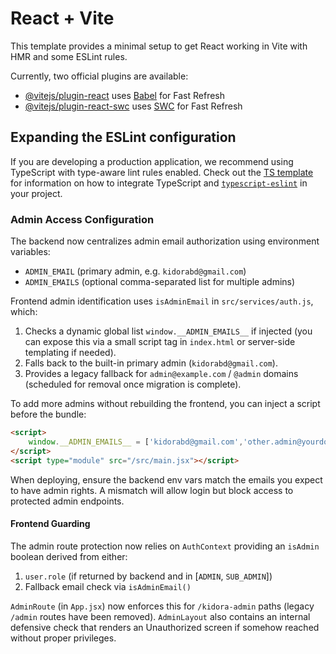 # React + Vite

This template provides a minimal setup to get React working in Vite with HMR and some ESLint rules.

Currently, two official plugins are available:

- [@vitejs/plugin-react](https://github.com/vitejs/vite-plugin-react/blob/main/packages/plugin-react) uses [Babel](https://babeljs.io/) for Fast Refresh
- [@vitejs/plugin-react-swc](https://github.com/vitejs/vite-plugin-react/blob/main/packages/plugin-react-swc) uses [SWC](https://swc.rs/) for Fast Refresh

## Expanding the ESLint configuration

If you are developing a production application, we recommend using TypeScript with type-aware lint rules enabled. Check out the [TS template](https://github.com/vitejs/vite/tree/main/packages/create-vite/template-react-ts) for information on how to integrate TypeScript and [`typescript-eslint`](https://typescript-eslint.io) in your project.


### Admin Access Configuration

The backend now centralizes admin email authorization using environment variables:

- `ADMIN_EMAIL` (primary admin, e.g. `kidorabd@gmail.com`)
- `ADMIN_EMAILS` (optional comma-separated list for multiple admins)

Frontend admin identification uses `isAdminEmail` in `src/services/auth.js`, which:

1. Checks a dynamic global list `window.__ADMIN_EMAILS__` if injected (you can expose this via a small script tag in `index.html` or server-side templating if needed).
2. Falls back to the built-in primary admin (`kidorabd@gmail.com`).
3. Provides a legacy fallback for `admin@example.com` / `@admin` domains (scheduled for removal once migration is complete).

To add more admins without rebuilding the frontend, you can inject a script before the bundle:

```html
<script>
	window.__ADMIN_EMAILS__ = ['kidorabd@gmail.com','other.admin@yourdomain.com'];
</script>
<script type="module" src="/src/main.jsx"></script>
```

When deploying, ensure the backend env vars match the emails you expect to have admin rights. A mismatch will allow login but block access to protected admin endpoints.

#### Frontend Guarding

The admin route protection now relies on `AuthContext` providing an `isAdmin` boolean derived from either:
1. `user.role` (if returned by backend and in [`ADMIN`, `SUB_ADMIN`])
2. Fallback email check via `isAdminEmail()`

`AdminRoute` (in `App.jsx`) now enforces this for `/kidora-admin` paths (legacy `/admin` routes have been removed). `AdminLayout` also contains an internal defensive check that renders an Unauthorized screen if somehow reached without proper privileges.
